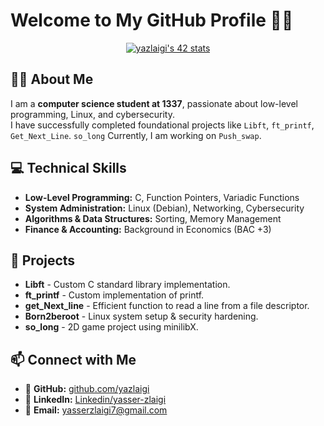 # Welcome to My GitHub Profile :man_technologist:

<p align="center">
    <a href="https://github.com/oakoudad/badge42">
        <img src="https://badge.mediaplus.ma/binary/yazlaigi" alt="yazlaigi's 42 stats" />
    </a>
</p>

## :man_student: About Me
I am a **computer science student at 1337**, passionate about low-level programming, Linux, and cybersecurity.  
I have successfully completed foundational projects like `Libft`, `ft_printf`, `Get_Next_Line`. `so_long` 
Currently, I am working on `Push_swap`.

## :computer: Technical Skills
- **Low-Level Programming:** C, Function Pointers, Variadic Functions
- **System Administration:** Linux (Debian), Networking, Cybersecurity
- **Algorithms & Data Structures:** Sorting, Memory Management
- **Finance & Accounting:** Background in Economics (BAC +3)

## :rocket: Projects
- **Libft** - Custom C standard library implementation.
- **ft_printf** - Custom implementation of printf.
- **get_Next_line** - Efficient function to read a line from a file descriptor.
- **Born2beroot** - Linux system setup & security hardening.
- **so_long** - 2D game project using minilibX.

## :mailbox: Connect with Me
- :small_blue_diamond: **GitHub:** [github.com/yazlaigi](https://github.com/yazlaigi)
- :small_blue_diamond: **LinkedIn:** [Linkedin/yasser-zlaigi](https://www.linkedin.com/in/yasser-zlaigi-879a24282/)
- :small_blue_diamond: **Email:** [yasserzlaigi7@gmail.com](mailto:yasserzlaigi7@gmail.com)
